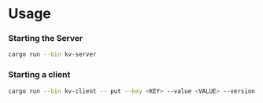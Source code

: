 # Usage

### Starting the Server

```bash
cargo run --bin kv-server
```

### Starting a client

```bash
cargo run --bin kv-client -- put --key <KEY> --value <VALUE> --version <VERSION>
```
